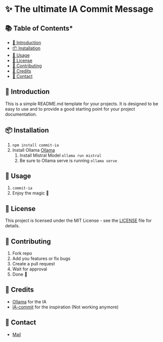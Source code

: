 # ✨ The ultimate IA Commit Message 

## 📚 Table of Contents*
- [📖 Introduction](#-introduction)
- [📦 Installation](#-installation)
- [🔧 Usage](#-usage)
- [📜 License](#-license)
- [👥 Contributing](#-contributing)
- [📝 Credits](#-credits)
- [📧 Contact](#-contact)

## 📖 Introduction
This is a simple README.md template for your projects. It is designed to be easy to use and to provide a good starting point for your project documentation.

## 📦 Installation
1. `npm install commit-ia`
2. Install Ollama [Ollama](https://ollama.com/download)
    1. Install Mistral Model `ollama run mistral`
    2. Be sure to Ollama serve is running `ollama serve`

## 🔧 Usage
1. `commit-ia`
2. Enjoy the magic 🚀

## 📜 License
This project is licensed under the MIT License - see the [LICENSE](LICENSE) file for details.

## 👥 Contributing
1. Fork repo
2. Add you features or fix bugs
3. Create a pull request
4. Wait for approval
5. Done 🚀

## 📝 Credits
- [Ollama](https://ollama.com) for the IA
- [IA-commit](https://github.com/insulineru/ai-commit) for the inspiration (Not working anymore)

## 📧 Contact
- [Mail](mailto:clement.balarot@gmail.com)